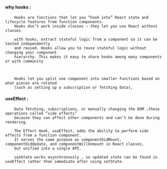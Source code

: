 #### why hooks :

        Hooks are functions that let you “hook into” React state and lifecycle features from function components. 
        Hooks don’t work inside classes — they let you use React without classes

        with hooks, extract stateful logic from a component so it can be tested independently
        and reused. Hooks allow you to reuse stateful logic without changing your component
        hierarchy. This makes it easy to share hooks among many components or with community



        Hooks let you split one component into smaller functions based on what pieces are related 
        (such as setting up a subscription or fetching data),

#### useEffect : 

        Data fetching, subscriptions, or manually changing the DOM ,these operations called “side effects”  
        because they can affect other components and can’t be done during rendering.

        The Effect Hook, useEffect, adds the ability to perform side effects from a function component. 
        It serves the same purpose as componentDidMount, componentDidUpdate, and componentWillUnmount in React classes, 
        but unified into a single API. 
       
        useState works asynchronously , so updated state can be found in useEffect rather than immediate after using setState.
